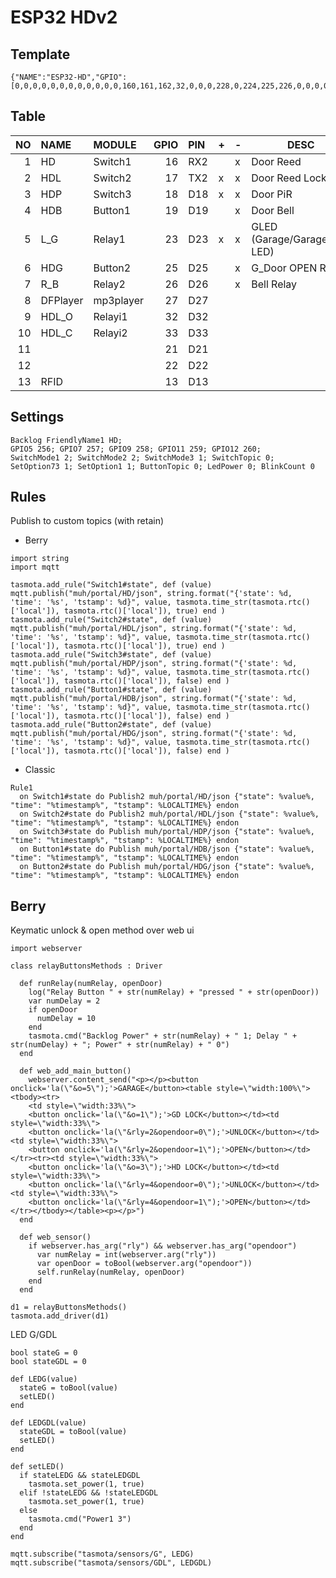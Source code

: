 # ESP32 HDv2

## Template

```
{"NAME":"ESP32-HD","GPIO":[0,0,0,0,0,0,0,0,0,0,0,0,160,161,162,32,0,0,0,228,0,224,225,226,0,0,0,0,227,0,0,0,0,0,0,0],"FLAG":0,"BASE":1}
```

## Table

| NO | NAME | MODULE | GPIO | PIN | + | - | DESC |
|--:|:--|:--|--:|:--|---|---|---|
| 1 | HD | Switch1 | 16 | RX2 | | x | Door Reed |
| 2 | HDL | Switch2 | 17 | TX2 | x | x | Door Reed Lock |
| 3 | HDP | Switch3 | 18 | D18 | x | x | Door PiR |
| 4 | HDB | Button1 | 19 | D19 |   | x | Door Bell |
| 5 | L_G | Relay1 | 23 | D23 | x | x | GLED (Garage/GarageDoor LED) |
| 6 | HDG | Button2 | 25 | D25 |   | x | G_Door OPEN Relay |
| 7 | R_B | Relay2 | 26 | D26 | | x | Bell Relay |
| 8 | DFPlayer | mp3player | 27 | D27 | | | |
| 9 | HDL_O | Relayi1 | 32 | D32 | | | |
| 10 | HDL_C | Relayi2 | 33 | D33 | | | |
| 11 | | | 21 | D21 | | | |
| 12 | | | 22 | D22 | | | |
| 13 | RFID | | 13 | D13 | | | |

## Settings

```
Backlog FriendlyName1 HD; 
GPIO5 256; GPIO7 257; GPIO9 258; GPIO11 259; GPIO12 260;
SwitchMode1 2; SwitchMode2 2; SwitchMode3 1; SwitchTopic 0;
SetOption73 1; SetOption1 1; ButtonTopic 0; LedPower 0; BlinkCount 0
```

## Rules

Publish to custom topics (with retain)
- Berry
```
import string
import mqtt

tasmota.add_rule("Switch1#state", def (value) mqtt.publish("muh/portal/HD/json", string.format("{'state': %d, 'time': '%s', 'tstamp': %d}", value, tasmota.time_str(tasmota.rtc()['local']), tasmota.rtc()['local']), true) end )
tasmota.add_rule("Switch2#state", def (value) mqtt.publish("muh/portal/HDL/json", string.format("{'state': %d, 'time': '%s', 'tstamp': %d}", value, tasmota.time_str(tasmota.rtc()['local']), tasmota.rtc()['local']), true) end )
tasmota.add_rule("Switch3#state", def (value) mqtt.publish("muh/portal/HDP/json", string.format("{'state': %d, 'time': '%s', 'tstamp': %d}", value, tasmota.time_str(tasmota.rtc()['local']), tasmota.rtc()['local']), false) end )
tasmota.add_rule("Button1#state", def (value) mqtt.publish("muh/portal/HDB/json", string.format("{'state': %d, 'time': '%s', 'tstamp': %d}", value, tasmota.time_str(tasmota.rtc()['local']), tasmota.rtc()['local']), false) end )
tasmota.add_rule("Button2#state", def (value) mqtt.publish("muh/portal/HDG/json", string.format("{'state': %d, 'time': '%s', 'tstamp': %d}", value, tasmota.time_str(tasmota.rtc()['local']), tasmota.rtc()['local']), false) end )
```
- Classic
```
Rule1
  on Switch1#state do Publish2 muh/portal/HD/json {"state": %value%, "time": "%timestamp%", "tstamp": %LOCALTIME%} endon
  on Switch2#state do Publish2 muh/portal/HDL/json {"state": %value%, "time": "%timestamp%", "tstamp": %LOCALTIME%} endon
  on Switch3#state do Publish muh/portal/HDP/json {"state": %value%, "time": "%timestamp%", "tstamp": %LOCALTIME%} endon
  on Button1#state do Publish muh/portal/HDB/json {"state": %value%, "time": "%timestamp%", "tstamp": %LOCALTIME%} endon
  on Button2#state do Publish muh/portal/HDG/json {"state": %value%, "time": "%timestamp%", "tstamp": %LOCALTIME%} endon
```

## Berry

Keymatic unlock & open method over web ui

```
import webserver

class relayButtonsMethods : Driver

  def runRelay(numRelay, openDoor)
    log("Relay Button " + str(numRelay) + "pressed " + str(openDoor))
    var numDelay = 2
    if openDoor
      numDelay = 10
    end
    tasmota.cmd("Backlog Power" + str(numRelay) + " 1; Delay " + str(numDelay) + "; Power" + str(numRelay) + " 0")
  end

  def web_add_main_button()
    webserver.content_send("<p></p><button onclick='la(\"&o=5\");'>GARAGE</button><table style=\"width:100%\"><tbody><tr>
    <td style=\"width:33%\">
    <button onclick='la(\"&o=1\");'>GD LOCK</button></td><td style=\"width:33%\">
    <button onclick='la(\"&rly=2&opendoor=0\");'>UNLOCK</button></td><td style=\"width:33%\">
    <button onclick='la(\"&rly=2&opendoor=1\");'>OPEN</button></td></tr><tr><td style=\"width:33%\">
    <button onclick='la(\"&o=3\");'>HD LOCK</button></td><td style=\"width:33%\">
    <button onclick='la(\"&rly=4&opendoor=0\");'>UNLOCK</button></td><td style=\"width:33%\">
    <button onclick='la(\"&rly=4&opendoor=1\");'>OPEN</button></td></tr></tbody></table><p></p>")
  end

  def web_sensor()
    if webserver.has_arg("rly") && webserver.has_arg("opendoor")
      var numRelay = int(webserver.arg("rly"))
      var openDoor = toBool(webserver.arg("opendoor"))
      self.runRelay(numRelay, openDoor)
    end
  end
  
d1 = relayButtonsMethods()
tasmota.add_driver(d1)
```

LED G/GDL

```
bool stateG = 0
bool stateGDL = 0

def LEDG(value)
  stateG = toBool(value)
  setLED()
end

def LEDGDL(value)
  stateGDL = toBool(value)
  setLED()
end

def setLED()
  if stateLEDG && stateLEDGDL
    tasmota.set_power(1, true)
  elif !stateLEDG && !stateLEDGDL
    tasmota.set_power(1, true)
  else 
    tasmota.cmd("Power1 3") 
  end
end

mqtt.subscribe("tasmota/sensors/G", LEDG)
mqtt.subscribe("tasmota/sensors/GDL", LEDGDL)
```
